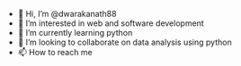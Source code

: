 - 👋 Hi, I’m @dwarakanath88 
- 👀 I’m interested in web and software development
- 🌱 I’m currently learning python
- 💞️ I’m looking to collaborate on data analysis using python
- 📫 How to reach me 

<!---
dwarakanath88/dwarakanath88 is a ✨ special ✨ repository because its `README.md` (this file) appears on your GitHub profile.
You can click the Preview link to take a look at your changes.
--->
